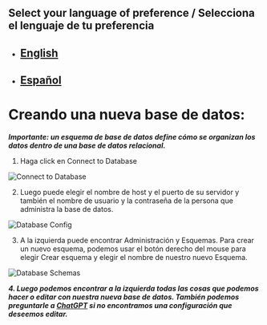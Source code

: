 ## Select your language of preference / Selecciona el lenguaje de tu preferencia

- ## [English](https://github.com/Jbarseg/Learning-Java-JDBC-and-MySQL/blob/master/index/english/README-CREATING-A-NEW-DATABASE.en.md)

- ## [Español](https://github.com/Jbarseg/Learning-Java-JDBC-and-MySQL/blob/master/index/espa%C3%B1ol/README-CREATING-A-NEW-DATABASE.es.md)

# Creando una nueva base de datos:

**_Importante: un esquema de base de datos define cómo se organizan los datos dentro de una base de datos relacional._**

1. Haga click en Connect to Database

![Connect to Database](https://www.mysqltutorial.org/wp-content/uploads/2019/09/connect-to-mysql-mysql-workbench-step-1.png)

2. Luego puede elegir el nombre de host y el puerto de su servidor y también el nombre de usuario y la contraseña de la persona que administra la base de datos.

![Database Config](https://learn.microsoft.com/en-us/azure/mysql/single-server/media/connect-workbench/2-setup-new-connection.png)

3. A la izquierda puede encontrar Administración y Esquemas. Para crear un nuevo esquema, podemos usar el botón derecho del mouse para elegir Crear esquema y elegir el nombre de nuestro nuevo Esquema.

![Database Schemas](https://itknowledgeexchange.techtarget.com/coffee-talk/files/2020/06/create-mysql-schema.png)

**_4. Luego podemos encontrar a la izquierda todas las cosas que podemos hacer o editar con nuestra nueva base de datos. También podemos preguntarle a [ChatGPT](https://chat.openai.com/chat) si no encontramos una configuración que deseemos editar._**
